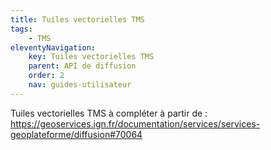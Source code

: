 ```yaml
---
title: Tuiles vectorielles TMS
tags:
    - TMS
eleventyNavigation:
    key: Tuiles vectorielles TMS
    parent: API de diffusion
    order: 2
    nav: guides-utilisateur
---
```


Tuiles vectorielles TMS à compléter à partir de : https://geoservices.ign.fr/documentation/services/services-geoplateforme/diffusion#70064
